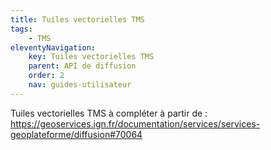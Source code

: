 ```yaml
---
title: Tuiles vectorielles TMS
tags:
    - TMS
eleventyNavigation:
    key: Tuiles vectorielles TMS
    parent: API de diffusion
    order: 2
    nav: guides-utilisateur
---
```


Tuiles vectorielles TMS à compléter à partir de : https://geoservices.ign.fr/documentation/services/services-geoplateforme/diffusion#70064
